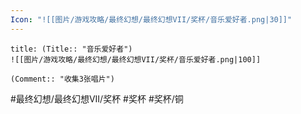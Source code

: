 ```yaml
---
Icon: "![[图片/游戏攻略/最终幻想/最终幻想VII/奖杯/音乐爱好者.png|30]]"
---
```

```ad-common-bronze-trophy
title: (Title:: "音乐爱好者")
![[图片/游戏攻略/最终幻想/最终幻想VII/奖杯/音乐爱好者.png|100]]

(Comment:: "收集3张唱片")
```

#最终幻想/最终幻想VII/奖杯 #奖杯 #奖杯/铜
